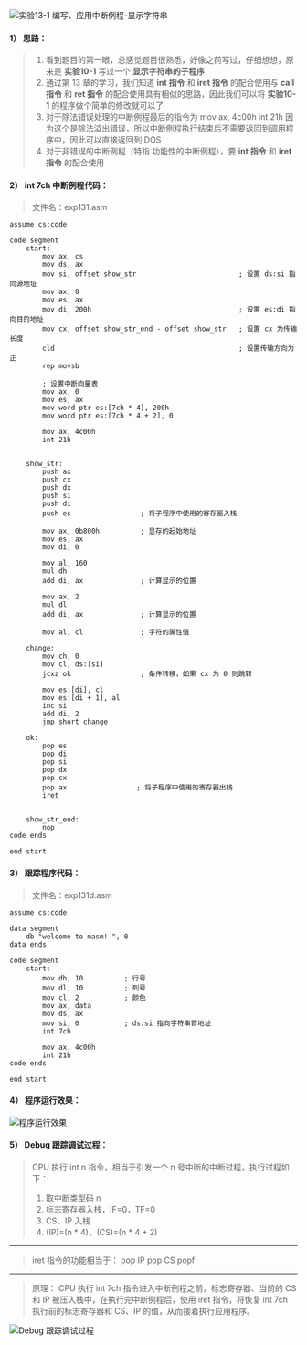 ![实验13-1 编写、应用中断例程-显示字符串](./汇编语言(第3版，王爽著)：实验13-1-编写、应用中断例程-显示字符串.assets/17731575-d21d9333e34702fb.png)

#### 1） 思路：
> 1. 看到题目的第一眼，总感觉题目很熟悉，好像之前写过，仔细想想，原来是 **实验10-1** 写过一个 **显示字符串的子程序**
> 2. 通过第 13 章的学习，我们知道 **int 指令** 和 **iret 指令** 的配合使用与 **call 指令** 和 **ret 指令** 的配合使用具有相似的思路，因此我们可以将 **实验10-1** 的程序做个简单的修改就可以了
> 3. 对于除法错误处理的中断例程最后的指令为
> mov ax, 4c00h
> int 21h
> 因为这个是除法溢出错误，所以中断例程执行结束后不需要返回到调用程序中，因此可以直接返回到 DOS
> 4. 对于非错误的中断例程（特指 功能性的中断例程），要  **int 指令** 和 **iret 指令** 的配合使用

#### 2） int 7ch 中断例程代码：
> 文件名：exp131.asm
```
assume cs:code

code segment
    start:
        mov ax, cs
        mov ds, ax
        mov si, offset show_str                         ; 设置 ds:si 指向源地址
        mov ax, 0
        mov es, ax
        mov di, 200h                                    ; 设置 es:di 指向目的地址
        mov cx, offset show_str_end - offset show_str   ; 设置 cx 为传输长度
        cld                                             ; 设置传输方向为正
        rep movsb

        ; 设置中断向量表
        mov ax, 0
        mov es, ax
        mov word ptr es:[7ch * 4], 200h
        mov word ptr es:[7ch * 4 + 2], 0

        mov ax, 4c00h
        int 21h


    show_str:
        push ax
        push cx
        push dx
        push si
        push di
        push es                 ; 将子程序中使用的寄存器入栈

        mov ax, 0b800h          ; 显存的起始地址
        mov es, ax
        mov di, 0

        mov al, 160
        mul dh
        add di, ax              ; 计算显示的位置

        mov ax, 2
        mul dl
        add di, ax              ; 计算显示的位置

        mov al, cl              ; 字符的属性值

    change:
        mov ch, 0
        mov cl, ds:[si]
        jcxz ok                 ; 条件转移，如果 cx 为 0 则跳转

        mov es:[di], cl
        mov es:[di + 1], al
        inc si
        add di, 2
        jmp short change

    ok:
        pop es
        pop di
        pop si
        pop dx
        pop cx
        pop ax                 ; 将子程序中使用的寄存器出栈
        iret


    show_str_end:
        nop
code ends

end start
```

#### 3） 跟踪程序代码：
> 文件名：exp131d.asm
```
assume cs:code

data segment
    db "welcome to masm! ", 0
data ends

code segment
    start:
        mov dh, 10          ; 行号
        mov dl, 10          ; 列号
        mov cl, 2           ; 颜色
        mov ax, data
        mov ds, ax
        mov si, 0           ; ds:si 指向字符串首地址
        int 7ch

        mov ax, 4c00h
        int 21h
code ends

end start
```

#### 4） 程序运行效果：
![程序运行效果](./汇编语言(第3版，王爽著)：实验13-1-编写、应用中断例程-显示字符串.assets/17731575-3c7e95cfb5cb6c28.png)

#### 5） Debug 跟踪调试过程：
> CPU 执行 int n 指令，相当于引发一个 n 号中断的中断过程，执行过程如下：
> 1. 取中断类型码 n
> 2. 标志寄存器入栈，IF=0，TF=0
> 3. CS、IP 入栈
> 4. (IP)=(n * 4)，(CS)=(n * 4 + 2)
---
> iret 指令的功能相当于：
> pop IP
> pop CS
> popf
---
> 原理：
> CPU 执行 int 7ch 指令进入中断例程之前，标志寄存器、当前的 CS 和 IP 被压入栈中，在执行完中断例程后，使用 iret 指令，将恢复 int 7ch 执行前的标志寄存器和 CS、IP 的值，从而接着执行应用程序。

![Debug 跟踪调试过程](./汇编语言(第3版，王爽著)：实验13-1-编写、应用中断例程-显示字符串.assets/17731575-9e78894b92d1b16d.png)

